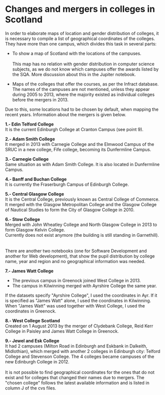 # Changes and mergers in colleges in Scotland

In order to elaborate maps of location and gender distribution of colleges, it is necessary to compile a list of geographical coordinates of the colleges. They have more than one campus, which divides this task in several parts: </br>

- To show a map of Scotland with the locations of the campuses.</br>
	</br>
	This map has no relation with gender distribution in computer science subjects, as we do not know which campuses offer the awards listed by the SQA. More discussion about this in the Jupiter notebook.</br>
		  
- Maps of the colleges that offer the courses, as per the Infract database. The names of the campuses are not mentioned, unless they appear during 2005 to 2013, where the majority existed as individual colleges before the mergers in 2013.</br>

Due to this, some locations had to be chosen by default, when mapping the recent years. Information about the mergers is given below.  </br>

__1.- Edin Telford College__</br>
	It is the current Edinburgh College at Cranton Campus (see point 9).</br>

__2.- Adam Smith College__</br>
           It merged in 2013 with Carnegie College and the Elmwood Campus of the SRUC in a new college, Fife college, becoming its Dunfermline Campus.</br>

__3.- Carnegie College__</br>
	Same situation as with Adam Smith College. It is also located in Dunfermline Campus.</br>

__4.- Banff and Buchan College__</br>
	It is currently the Fraserburgh Campus of Edinburgh College.</br>

__5.- Central Glasgow College__</br>
	It is the Central College, previously known as Central College of Commerce.</br>
	It merged with the Glasgow Metropolitan College and the Glasgow College of Nautical Studies to form the City of Glasgow College in 2010.</br>

__6.-  Stow College__</br>
	Merged with John Wheatley College and North Glasgow College in 2013 to form Glasgow Kelvin College. </br>Currently does not exist anymore (the building is still standing in Garnethill).</br>
</br></br>
There are another two notebooks (one for Software Development and another for Web development), that show the pupil distribution by college name, year and region and no geographical information was needed.</br>


__7.- James Watt College__</br>
- The previous campus in Greenock joined West College in  2013.</br>
- The campus in Kilwinning merged with Ayrshire College the same year.</br>

If the datasets specify "Ayrshire College", I used the coordinates in Ayr. If it is specified as "James Watt" alone, I used the coordinates in Kilwinning. When "James Watt" was used together with West College, I used the coordinates in Greenock.</br>
	
__8.- West College Scotland__</br>
	Created on 1 August 2013 by the merger of Clydebank College, Reid Kerr College in Paisley and James Watt College in Greenock. </br>
	
__9.- Jewel and Esk College__</br>
	It had 2 campuses (Milton Road in Edinburgh and Eskbank in Dalkeith, Midlothian), which merged with another 2 colleges in Edinburgh city: Telford College and Stevenson College. The 4 colleges became campuses of the new Edinburgh College in 2012.</br>
</br>
It is not possible to find geographical coordinates for the ones that do not exist and for colleges that changed their names due to mergers. The "chosen college" follows the latest available information and is listed in column J of the cvs files. </br>
